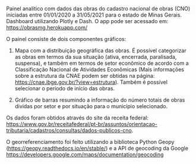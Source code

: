Painel analítico com dados das obras do cadastro nacional de obras (CNO) iniciadas entre 01/01/2020 a 31/05/2021 para o estado de Minas Gerais. Dashboard utilizando Plotly e Dash. O app pode ser acessado em:  https://obrasmg.herokuapp.com/ 

O painel consiste de dois componentes gráficos: 

  1. Mapa com a distribuição geográfica das obras. É possível categorizar as obras em termos da sua situação (ativa, encerrada, paralisada, suspensa), e também em termos de setor econômico de acordo com a Classificação Nacional de Atividades Econômicas (Mais informações sobre a estrutura da CNAE podem ser obtidas na página: https://cnae.ibge.gov.br/?view=estrutura). Também é possível selecionar o período de início das obras.  

  2. Gráfico de barras resumindo a informação do número totais de obras dividas por setor e por situação para o município selecionado. 

Os dados foram obtidos através do site da receita federal: https://www.gov.br/receitafederal/pt-br/assuntos/orientacao-tributaria/cadastros/consultas/dados-publicos-cno. 

O georreferenciamento foi feito utilizando a biblioteca Python Geopy (https://geopy.readthedocs.io/en/stable/) e a API de geocoding da Google  https://developers.google.com/maps/documentation/geocoding 
